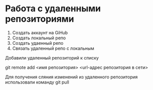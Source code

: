 # Работа с удаленными репозиториями
1. Создать аккаунт на GiHub
2. Создать локальный репо
3. Создать удаенный репо
4. Связать удаленный репо с локальным

Добавили удаленный репозиторий к списку

git remote add <имя репозитория> <url-адрес репозитория  в сети>

Для получения сляния  изменений из удаленного репозитория использовали команду git pull
